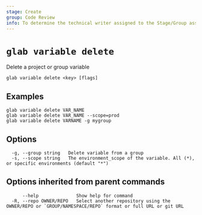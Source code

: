 ```yaml
---
stage: Create
group: Code Review
info: To determine the technical writer assigned to the Stage/Group associated with this page, see https://about.gitlab.com/handbook/product/ux/technical-writing/#assignments
---
```


<!--
This documentation is auto generated by a script.
Please do not edit this file directly, check cmd/gen-docs/docs.go.
-->

# `glab variable delete`

Delete a project or group variable

```plaintext
glab variable delete <key> [flags]
```

## Examples

```plaintext
glab variable delete VAR_NAME
glab variable delete VAR_NAME --scope=prod
glab variable delete VARNAME -g mygroup

```

## Options

```plaintext
  -g, --group string   Delete variable from a group
  -s, --scope string   The environment_scope of the variable. All (*), or specific environments (default "*")
```

## Options inherited from parent commands

```plaintext
      --help              Show help for command
  -R, --repo OWNER/REPO   Select another repository using the OWNER/REPO or `GROUP/NAMESPACE/REPO` format or full URL or git URL
```
